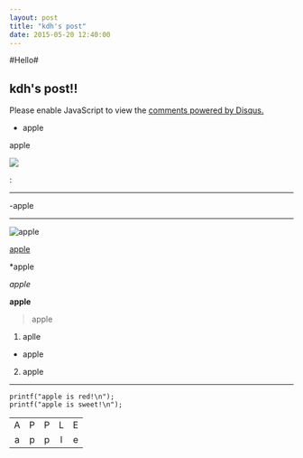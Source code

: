 ```yaml
---
layout: post
title: "kdh's post"
date: 2015-05-20 12:40:00
---
```


#Hello#


## kdh's post!! ##

<div id="disqus_thread"></div>
<script type="text/javascript">
    /* * * CONFIGURATION VARIABLES * * */
    var disqus_shortname = 'test2448';
    
    /* * * DON'T EDIT BELOW THIS LINE * * */
    (function() {
        var dsq = document.createElement('script'); dsq.type = 'text/javascript'; dsq.async = true;
        dsq.src = '//' + disqus_shortname + '.disqus.com/embed.js';
        (document.getElementsByTagName('head')[0] || document.getElementsByTagName('body')[0]).appendChild(dsq);
    })();
</script>
<noscript>Please enable JavaScript to view the <a href="https://disqus.com/?ref_noscript" rel="nofollow">comments powered by Disqus.</a></noscript>
<script type="text/javascript">
    /* * * CONFIGURATION VARIABLES * * */
    var disqus_shortname = 'test2448';
    
    /* * * DON'T EDIT BELOW THIS LINE * * */
    (function () {
        var s = document.createElement('script'); s.async = true;
        s.type = 'text/javascript';
        s.src = '//' + disqus_shortname + '.disqus.com/count.js';
        (document.getElementsByTagName('HEAD')[0] || document.getElementsByTagName('BODY')[0]).appendChild(s);
    }());
</script>





- apple


apple

<html>
<head>
<title>
</title>
</head>
<body>
<DIV id="In_1" style="DISPLAY: block"><SPAN style="FONT-SIZE: 9pt; CURSOR: hand; COLOR: #0482d6" onclick="In_1.style.display='none';Out_1.style.display='block'"><U><img src ="https://d30y9cdsu7xlg0.cloudfront.net/png/16958-200.png"></U></SPAN></DIV>
<DIV id="Out_1" style="DISPLAY: none"><SPAN style="FONT-SIZE: 9pt; CURSOR: hand; COLOR: #0482d6" onclick="In_1.style.display='block';Out_1.style.display='none'"><U><img src ="https://d30y9cdsu7xlg0.cloudfront.net/png/16981-200.png"></U></SPAN> 
<P><SPAN style="FONT-SIZE: 9pt">
<h2>디지털 공학 실습 - 이강환 교수님</h2>


<h1>평가기준</h1>

중간 30 기말 30 출석 20 과제 10

<h1>교육목적:</h1> 


컴퓨터 공학의 기본을 이루고 있는 디지털 논리회로의 기본개념을 확립하고, 디지털 회로에서 부터 디지털시스템 설계 개념에 이르는 논리 회로에 대한 해석 능력 확립에 목적을 둔다.





### 컴시계 - 강승우

## 평가기준: 미정

## 교육목적: 
공학설계프로세스를 학습하고, 설계도구들을 소개하며 컴퓨터분야에서 일반적으로 적용되는 시스템 공학 개념들을 학습한다. 또한 팀워크, 프로젝트 관리, 그리고 윤리 등을 학습한다.


### C++ - 최영규

## 평가기준:
실습 50 중간 20 기말 20 출석 10

## 교육목적: 
기존의 절차 지향적인 프로그래밍에 비해 소프트웨어의 설계, 구현, 관리 등에 강점을 갖는 객체지향 프로그래밍의 개념과 방식을 다룬다. 현재 가장 널리 사용되고있는 객체지향적 언어인 C++를 공부하는데, C의 확장된 부분과, 클래스, 멤버함수, 상속, 템플릿 등을 배우고, 능숙하게 사용할 수 있도록 실습을 병행한다. 또한 기본적인 MFC를 활용한 윈도우즈 프로그래밍을 통해 학습한 C++의 개념을 활용하는 방법을 배운다.

</SPAN></P></DIV></body>
</html>: 


---
-apple


***

![apple](http://cfile24.uf.tistory.com/image/245A80485254E350180F5A)


[apple](http://terms.naver.com/entry.nhn?docId=1106882&cid=40942&categoryId=32108)

*apple


*apple*


**apple**


>apple


1. aplle
* apple

2. apple


*********

```
printf("apple is red!\n");
printf("apple is sweet!\n");
```

| | | | | |
:---:|:---:|:---:|:---:|:---:
A | P | P | L | E 
a | p | p | l | e


